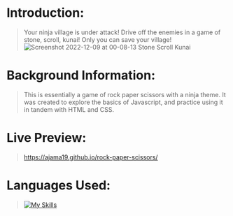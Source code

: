 # Introduction:

> Your ninja village is under attack! Drive off the enemies in a game of stone, scroll, kunai! Only you can save your village!\
![Screenshot 2022-12-09 at 00-08-13 Stone Scroll Kunai](https://user-images.githubusercontent.com/49926354/206628516-271b8fa0-2b4e-4481-973b-29aa2c21bc0d.png)


# Background Information:

> This is essentially a game of rock paper scissors with a ninja theme. It was created to explore the basics of Javascript,
and practice using it in tandem with HTML and CSS.


# Live Preview: 

> https://ajama19.github.io/rock-paper-scissors/


# Languages Used:

> [![My Skills](https://skillicons.dev/icons?i=js,html,css)](https://skillicons.dev)

